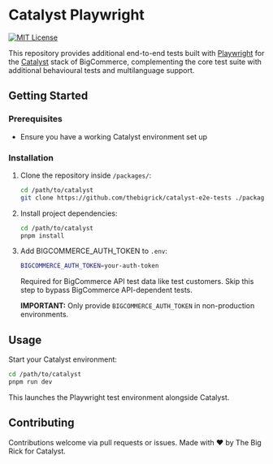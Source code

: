 # Catalyst Playwright

[![MIT License](https://img.shields.io/badge/license-MIT-green.svg)](LICENSE)

This repository provides additional end-to-end tests built with [Playwright](https://playwright.dev/) for the [Catalyst](https://www.catalyst.dev/) stack of BigCommerce, complementing the core test suite with additional behavioural tests and multilanguage support.

## Getting Started

### Prerequisites

- Ensure you have a working Catalyst environment set up

### Installation

1. Clone the repository inside `/packages/`:

   ```bash
   cd /path/to/catalyst
   git clone https://github.com/thebigrick/catalyst-e2e-tests ./packages/catalyst-e2e-tests
   ```

2. Install project dependencies:

   ```bash
   cd /path/to/catalyst
   pnpm install
   ```

3. Add BIGCOMMERCE_AUTH_TOKEN to `.env`:

   ```bash
   BIGCOMMERCE_AUTH_TOKEN=your-auth-token
   ```

   Required for BigCommerce API test data like test customers.
   Skip this step to bypass BigCommerce API-dependent tests.

   **IMPORTANT:** Only provide `BIGCOMMERCE_AUTH_TOKEN` in non-production environments.

## Usage

Start your Catalyst environment:

```bash
cd /path/to/catalyst
pnpm run dev
```

This launches the Playwright test environment alongside Catalyst.

## Contributing

Contributions welcome via pull requests or issues.
Made with ❤️ by The Big Rick for Catalyst.
